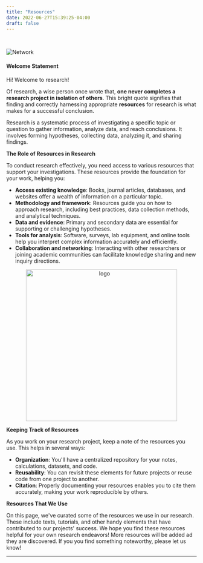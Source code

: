 ```yaml
---
title: "Resources"
date: 2022-06-27T15:39:25-04:00
draft: false
---
```


<!-- add a line drop -->
<center>
&#x200B;
</center>


![Network](/images/main/research_01.png)

#### Welcome Statement

Hi! Welcome to research!

Of research, a wise person once wrote that, __one never completes a research project in isolation of others__. This bright quote signifies that finding and correctly harnessing appropriate __resources__ for research is what makes for a successful conclusion. 


Research is a systematic process of investigating a specific topic or question to gather information, analyze data, and reach conclusions. It involves forming hypotheses, collecting data, analyzing it, and sharing findings.

**The Role of Resources in Research**

To conduct research effectively, you need access to various resources that support your investigations. These resources provide the foundation for your work, helping you:

* **Access existing knowledge**: Books, journal articles, databases, and websites offer a wealth of information on a particular topic.
* **Methodology and framework**: Resources guide you on how to approach research, including best practices, data collection methods, and analytical techniques.
* **Data and evidence**: Primary and secondary data are essential for supporting or challenging hypotheses.
* **Tools for analysis**: Software, surveys, lab equipment, and online tools help you interpret complex information accurately and efficiently.
* **Collaboration and networking**: Interacting with other researchers or joining academic communities can facilitate knowledge sharing and new inquiry directions.

<center>
<img src="/images/main/network_01.png" alt="logo" style="width:400px;"/>
</center>

**Keeping Track of Resources**

As you work on your research project, keep a note of the resources you use. This helps in several ways:

* **Organization**: You'll have a centralized repository for your notes, calculations, datasets, and code.
* **Reusability**: You can revisit these elements for future projects or reuse code from one project to another.
* **Citation**: Properly documenting your resources enables you to cite them accurately, making your work reproducible by others.

**Resources That We Use**

On this page, we've curated some of the resources we use in our research. These include texts, tutorials, and other handy elements that have contributed to our projects' success. We hope you find these resources helpful for your own research endeavors! More resources will be added ad they are discovered. If you you find something noteworthy, please let us know!




<!-- 
<center>
<img src="/images/resources/binaryInSpace.png" alt="Galloping Horse" style="width:300px;"/>
</center> -->


---
